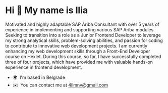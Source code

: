 Hi 👋 My name is Ilia
=====================

Motivated and highly adaptable SAP Ariba Consultant with over 5 years of experience in implementing and supporting various SAP Ariba modules. Seeking to transition into a role as a Junior Frontend Developer to leverage my strong analytical skills, problem-solving abilities, and passion for coding to contribute to innovative web development projects. I am currently enhancing my web development skills through a Front-End Developer course on Hexlet. During this course, so far, I have successfully completed three of four projects, which have provided me with valuable hands-on experience in frontend development.

*   🌍  I'm based in Belgrade
*   ✉️  You can contact me at [4ilmnv@gmail.com](mailto:4ilmnv@gmail.com)

